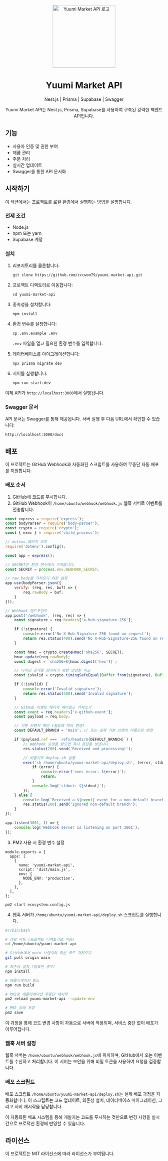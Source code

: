 <p align="center">
  <img src="public/images/supa-nest-prisma.png" alt="Yuumi Market API 로고" width="200" height="200">
</p>

<h1 align="center">Yuumi Market API</h1>

<p align="center">
  Nest.js | Prisma | Supabase | Swagger
</p>

<p align="center">
  Yuumi Market API는 Nest.js, Prisma, Supabase를 사용하여 구축된 강력한 백엔드 API입니다.
</p>

## 기능

- 사용자 인증 및 권한 부여
- 제품 관리
- 주문 처리
- 실시간 업데이트
- Swagger를 통한 API 문서화

## 시작하기

이 섹션에서는 프로젝트를 로컬 환경에서 실행하는 방법을 설명합니다.

### 전제 조건

- Node.js
- npm 또는 yarn
- Supabase 계정

### 설치

1. 리포지토리를 클론합니다:

   ```
   git clone https://github.com/cccwon79/yuumi-market-api.git
   ```

2. 프로젝트 디렉토리로 이동합니다:

   ```
   cd yuumi-market-api
   ```

3. 종속성을 설치합니다:

   ```
   npm install
   ```

4. 환경 변수를 설정합니다:

   ```
   cp .env.example .env
   ```

   `.env` 파일을 열고 필요한 환경 변수를 입력합니다.

5. 데이터베이스를 마이그레이션합니다:

   ```
   npx prisma migrate dev
   ```

6. 서버를 실행합니다:
   ```
   npm run start:dev
   ```

이제 API가 `http://localhost:3000`에서 실행됩니다.

### Swagger 문서

API 문서는 Swagger를 통해 제공됩니다. 서버 실행 후 다음 URL에서 확인할 수 있습니다:

```
http://localhost:3000/docs
```

## 배포

이 프로젝트는 GitHub Webhook과 자동화된 스크립트를 사용하여 무중단 자동 배포를 지원합니다.

### 배포 순서

1. GitHub에 코드를 푸시합니다.
2. GitHub Webhook이 `/home/ubuntu/webhook/webhook.js` 웹훅 서버로 이벤트를 전송합니다.

```webhook.js
const express = require('express');
const bodyParser = require('body-parser');
const crypto = require('crypto');
const { exec } = require('child_process');

// dotenv 패키지 로드
require('dotenv').config();

const app = express();

// SECRET은 환경 변수에서 가져옵니다.
const SECRET = process.env.WEBHOOK_SECRET;

// raw body를 가져오기 위한 설정
app.use(bodyParser.json({
    verify: (req, res, buf) => {
        req.rawBody = buf;
    }
}));

// Webhook 엔드포인트
app.post('/webhook', (req, res) => {
    const signature = req.headers['x-hub-signature-256'];

    if (!signature) {
        console.error('No X-Hub-Signature-256 found on request');
        return res.status(400).send('No X-Hub-Signature-256 found on request');
    }

    const hmac = crypto.createHmac('sha256', SECRET);
    hmac.update(req.rawBody);
    const digest = `sha256=${hmac.digest('hex')}`;

    // 타이밍 공격을 방지하기 위한 안전한 비교
    const isValid = crypto.timingSafeEqual(Buffer.from(signature), Buffer.from(digest));

    if (!isValid) {
        console.error('Invalid signature');
        return res.status(400).send('Invalid signature');
    }

    // GitHub 이벤트 헤더와 페이로드 가져오기
    const event = req.headers['x-github-event'];
    const payload = req.body;

    // 기본 브랜치 확인 (필요에 따라 변경)
    const DEFAULT_BRANCH = 'main'; // 또는 실제 기본 브랜치 이름으로 변경

    if (payload.ref === `refs/heads/${DEFAULT_BRANCH}`) {
        // Webhook 요청을 받으면 즉시 응답을 보냅니다.
        res.status(200).send('Received and processing!');

        // 비동기로 deploy.sh 실행
        exec('sh /home/ubuntu/yuumi-market-api/deploy.sh', (error, stdout, stderr) => {
            if (error) {
                console.error(`exec error: ${error}`);
                return;
            }
            console.log(`stdout: ${stdout}`);
        });
    } else {
        console.log(`Received a ${event} event for a non-default branch: ${payload.ref}`);
        res.status(200).send('Ignored non-default branch');
    }
});

app.listen(3001, () => {
    console.log('Webhook server is listening on port 3001');
});
```

3. PM2 사용 시 환경 변수 설정
```
module.exports = {
  apps: [
    {
      name: 'yuumi-market-api',
      script: 'dist/main.js',
      env: {
        NODE_ENV: 'production',
      },
    },
  ],
};
```
```
pm2 start ecosystem.config.js
```
4. 웹훅 서버가 `/home/ubuntu/yuumi-market-api/deploy.sh` 스크립트를 실행합니다.

```deploy.sh
#!/bin/bash

# 경로 이동 (프로젝트 디렉토리로 이동)
cd /home/ubuntu/yuumi-market-api

# GitHub에서 main 브랜치의 최신 코드 가져오기
git pull origin main

# 의존성 설치 (필요한 경우)
npm install

# 애플리케이션 빌드
npm run build

# PM2로 애플리케이션 무중단 재시작
pm2 reload yuumi-market-api --update-env

# PM2 상태 저장
pm2 save
```

이 과정을 통해 코드 변경 사항이 자동으로 서버에 적용되며, 서비스 중단 없이 배포가 이루어집니다.

### 웹훅 서버 설정

웹훅 서버는 `/home/ubuntu/webhook/webhook.js`에 위치하며, GitHub에서 오는 이벤트를 수신하고 처리합니다. 이 서버는 보안을 위해 비밀 토큰을 사용하여 요청을 검증합니다.

### 배포 스크립트

배포 스크립트 `/home/ubuntu/yuumi-market-api/deploy.sh`는 실제 배포 과정을 자동화합니다. 이 스크립트는 코드 업데이트, 의존성 설치, 데이터베이스 마이그레이션, 그리고 서버 재시작을 담당합니다.

이 자동화된 배포 시스템을 통해 개발자는 코드를 푸시하는 것만으로 변경 사항을 실시간으로 프로덕션 환경에 반영할 수 있습니다.

## 라이선스

이 프로젝트는 MIT 라이선스에 따라 라이선스가 부여됩니다.
